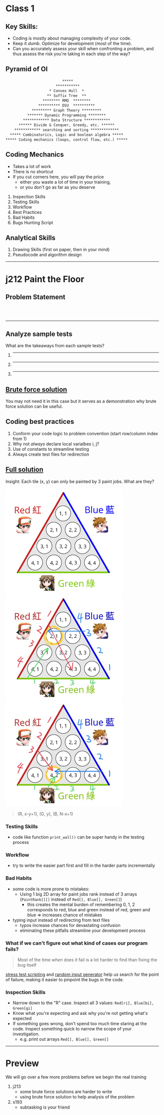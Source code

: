 # Class 1
## Key Skills:
- Coding is mostly about managing complexity of your code.
- Keep it *dumb*. Optimize for development (most of the time). 
- Can you accurately assess your skill when confronting a problem, and thus assess the risk you're taking in each step of the way?
 
## Pyramid of OI
```
                          *****
                       ***********
                    * Convex Hull  *
                   ** Suffix Tree  **
                 ******** RMQ  ********
               ********** DSU  ********** 
            ********* Graph Theory *********
          ******* Dynamic Programming ********
        ************ Data Structure ************
      ****** Divide & Conquer, Greedy, etc. ******
    ************ searching and sorting *************
  ***** Combinatorics, Logic and boolean algebra *****
***** Coding mechanics (loops, control flow, etc.) *****
```

## Coding Mechanics
- Takes a lot of work
- There is no shortcut
- If you cut corners here, you will pay the price
  - either you waste a lot of time in your training,
  - or you don't go as far as you deserve

1. Inspection Skills
2. Testing Skills
3. Workflow
4. Best Practices
5. Bad Habits
6. Bugs Hunting Script


## Analytical Skills
1. Drawing Skills (first on paper, then in your mind)
2. Pseudocode and algorithm design

---

# j212 Paint the Floor
## Problem Statement
<br>
<br>

__________________________

## Analyze sample tests
What are the takeaways from each sample tests?
1. __________________________
2. __________________________
3. __________________________

## [Brute force solution](https://github.com/miyagi-sensei/j212/blob/main/brute.cpp)
You may not need it in this case but it serves as a demonstration why brute force solution can be useful.

## Coding best practices
1. Conform your code logic to problem convention (start row/column index from 1)
2. Why not *always* declare local varialbes i, j?
3. Use of constants to streamline testing
4. Always create test files for redirection

## [Full solution](https://github.com/miyagi-sensei/j212/blob/main/v1.cpp)
Insight: Each tile (x, y) can only be painted by 3 paint jobs. What are they?

![blank](demo.png)<br>
![(2,1)](demo2_1.jpg)
![(4,2)](demo4_2.jpg)
> (R, x-y+1), (G, y), (B, N-x+1)

### Testing Skills
- code like function `print_wall()` can be super handy in the testing process

### Workflow
- try to write the easier part first and fill in the harder parts incrementally

### Bad Habits
- some code is more prone to mistakes:
   - Using 1 big 2D array for paint jobs rank instead of 3 arrays (`PaintRank[][]` instead of `Red[], Blue[], Green[]`)
     - this creates the mental burden of remembering 0, 1, 2 corresponds to red, blue and green instead of red, green and blue => increases chance of mistakes
- typing input instead of redirecting from text files
   - typos increase chances for devastating confusion
   - eliminating these pitfalls streamline your development process

### What if we can't figure out what kind of cases our program fails?
> Most of the time *when* does it fail is a lot harder to find than fixing the bug itself

[stress test scripting](https://github.com/miyagi-sensei/j212/blob/main/stress.sh) and [random input generator](https://github.com/miyagi-sensei/j212/blob/main/gen.py) help us search for the point of failure, making it easier to pinpoint the bugs in the code.

### Inspection Skills
- Narrow down to the "R" case. Inspect all 3 values: `Red[ri], Blue[bi], Green[gi]`
- Know what you're expecting and ask why you're not getting what's expected
- If something goes wrong, don't spend too much time staring at the code. Inspect something quick to narrow the scope of your investigation.
  - e.g. print out arrays `Red[], Blue[], Green[]`

---

# Preview
We will go over a few more problems before we begin the real training
1. j213 
   - some brute force solutions are harder to write
   - using brute force solution to help analysis of the problem
2. s193
   - subtasking is your friend
